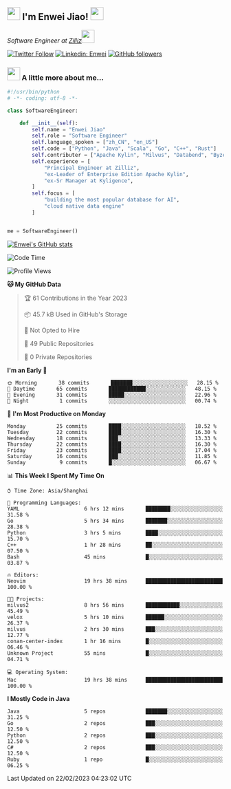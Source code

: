 <h2><img src="https://emojis.slackmojis.com/emojis/images/1531849430/4246/blob-sunglasses.gif?1531849430" width="30"/> I'm  Enwei Jiao! <img src="https://media.giphy.com/media/juBt25nT1KGys/giphy.gif" width=30> </h2>
<!-- <img align='right' src="https://media.giphy.com/media/M9gbBd9nbDrOTu1Mqx/giphy.gif" width="230"> -->
<p><em>Software Engineer at <a href="https://zilliz.com/">Zilliz</a><img src="https://media.giphy.com/media/WUlplcMpOCEmTGBtBW/giphy.gif" width="30"></em></p>

[![Twitter Follow](https://img.shields.io/twitter/follow/misteranmol?label=Follow)](https://twitter.com/intent/follow?screen_name=EnweiJiao)
[![Linkedin: Enwei](https://img.shields.io/badge/-enwei-blue?style=&logo=Linkedin&logoColor=white&link=https://www.linkedin.com/in/enwei-jiao-41192a97)](https://www.linkedin.com/in/enwei-jiao-41192a97/)
[![GitHub followers](https://img.shields.io/github/followers/jiaoew1991?label=Follow&style=social)](https://github.com/jiaoew1991)


### <img src="https://media.giphy.com/media/VgCDAzcKvsR6OM0uWg/giphy.gif" width="30"> A little more about me...  

```python
#!/usr/bin/python
# -*- coding: utf-8 -*-

class SoftwareEngineer:

    def __init__(self):
        self.name = "Enwei Jiao"
        self.role = "Software Engineer"
        self.language_spoken = ["zh_CN", "en_US"]
        self.code = ["Python", "Java", "Scala", "Go", "C++", "Rust"]
        self.contributer = ["Apache Kylin", "Milvus", "Databend", "Byzer-Lang"]
        self.experience = [
            "Principal Engineer at Zilliz",
            "ex-Leader of Enterprise Edition Apache Kylin",
            "ex-Sr Manager at Kyligence",
        ]
        self.focus = [
            "building the most popular database for AI",
            "cloud native data engine"
        ]


me = SoftwareEngineer()
```

[![Enwei's GitHub stats](https://github-readme-stats.vercel.app/api?username=jiaoew1991&count_private=true&show_icons=true)](https://github.com/jiaoew1991/jiaoew1991)

<!-- [![Top Langs](https://github-readme-stats.vercel.app/api/top-langs/?username=jiaoew1991&layout=compact)](https://github.com/jiaoew1991/jiaoew1991) -->

<!--START_SECTION:waka-->
![Code Time](http://img.shields.io/badge/Code%20Time-529%20hrs%2028%20mins-blue)

![Profile Views](http://img.shields.io/badge/Profile%20Views-2-blue)

**🐱 My GitHub Data** 

> 🏆 61 Contributions in the Year 2023
 > 
> 📦 45.7 kB Used in GitHub's Storage 
 > 
> 🚫 Not Opted to Hire
 > 
> 📜 49 Public Repositories 
 > 
> 🔑 0 Private Repositories  
 > 
**I'm an Early 🐤** 

```text
🌞 Morning       38 commits       ███████░░░░░░░░░░░░░░░░░░   28.15 % 
🌆 Daytime       65 commits       ████████████░░░░░░░░░░░░░   48.15 % 
🌃 Evening       31 commits       █████░░░░░░░░░░░░░░░░░░░░   22.96 % 
🌙 Night          1 commits       ░░░░░░░░░░░░░░░░░░░░░░░░░   00.74 % 

```
📅 **I'm Most Productive on Monday** 

```text
Monday          25 commits       ████░░░░░░░░░░░░░░░░░░░░░   18.52 % 
Tuesday         22 commits       ████░░░░░░░░░░░░░░░░░░░░░   16.30 % 
Wednesday       18 commits       ███░░░░░░░░░░░░░░░░░░░░░░   13.33 % 
Thursday        22 commits       ████░░░░░░░░░░░░░░░░░░░░░   16.30 % 
Friday          23 commits       ████░░░░░░░░░░░░░░░░░░░░░   17.04 % 
Saturday        16 commits       ███░░░░░░░░░░░░░░░░░░░░░░   11.85 % 
Sunday           9 commits       █░░░░░░░░░░░░░░░░░░░░░░░░   06.67 % 

```


📊 **This Week I Spent My Time On** 

```text
⌚︎ Time Zone: Asia/Shanghai

💬 Programming Languages: 
YAML                     6 hrs 12 mins       ████████░░░░░░░░░░░░░░░░░   31.58 % 
Go                       5 hrs 34 mins       ███████░░░░░░░░░░░░░░░░░░   28.38 % 
Python                   3 hrs 5 mins        ████░░░░░░░░░░░░░░░░░░░░░   15.70 % 
C++                      1 hr 28 mins        ██░░░░░░░░░░░░░░░░░░░░░░░   07.50 % 
Bash                     45 mins             █░░░░░░░░░░░░░░░░░░░░░░░░   03.87 % 

🔥 Editors: 
Neovim                   19 hrs 38 mins      █████████████████████████   100.00 % 

🐱‍💻 Projects: 
milvus2                  8 hrs 56 mins       ███████████░░░░░░░░░░░░░░   45.49 % 
velox                    5 hrs 10 mins       ██████░░░░░░░░░░░░░░░░░░░   26.37 % 
milvus                   2 hrs 30 mins       ███░░░░░░░░░░░░░░░░░░░░░░   12.77 % 
conan-center-index       1 hr 16 mins        █░░░░░░░░░░░░░░░░░░░░░░░░   06.46 % 
Unknown Project          55 mins             █░░░░░░░░░░░░░░░░░░░░░░░░   04.71 % 

💻 Operating System: 
Mac                      19 hrs 38 mins      █████████████████████████   100.00 % 

```

**I Mostly Code in Java** 

```text
Java                     5 repos             ███████░░░░░░░░░░░░░░░░░░   31.25 % 
Go                       2 repos             ███░░░░░░░░░░░░░░░░░░░░░░   12.50 % 
Python                   2 repos             ███░░░░░░░░░░░░░░░░░░░░░░   12.50 % 
C#                       2 repos             ███░░░░░░░░░░░░░░░░░░░░░░   12.50 % 
Ruby                     1 repo              █░░░░░░░░░░░░░░░░░░░░░░░░   06.25 % 

```



 Last Updated on 22/02/2023 04:23:02 UTC
<!--END_SECTION:waka-->
